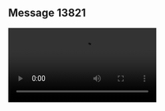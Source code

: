 ## Message 13821



![Video](https://data.iron-swords.co.il/2024/November/15/13821/13821_media.mp4)
